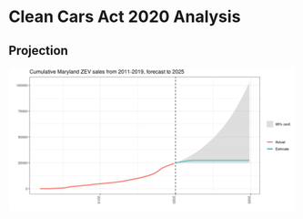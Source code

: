 # Clean Cars Act 2020 Analysis

## Projection
![Maryland ZEV sales projection](https://raw.githubusercontent.com/akmiller01/clean-cars-act-2020-analysis/master/output/cumulative_projection.png)
